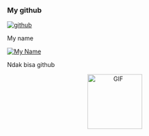 ### My github

<p align="center">

<a href="#"><img title="github" src="https://img.shields.io/badge/RyzRdy-green?colorA=%23ff0000&colorB=%23017e40&style=for-the-badge"></a>

</p>
My name

<p align="center">

<a href="https://github.com/RyzRdy"><img title="My Name" src="https://img.shields.io/badge/Radya-orange.svg?style=for-the-badge&logo=github"></a>

</p>

Ndak bisa github

<p align="center">
<img src="https://images.app.goo.gl/9QvSrhZkQwN1et866" alt="GIF" width="128" height="128"/>
</p>








